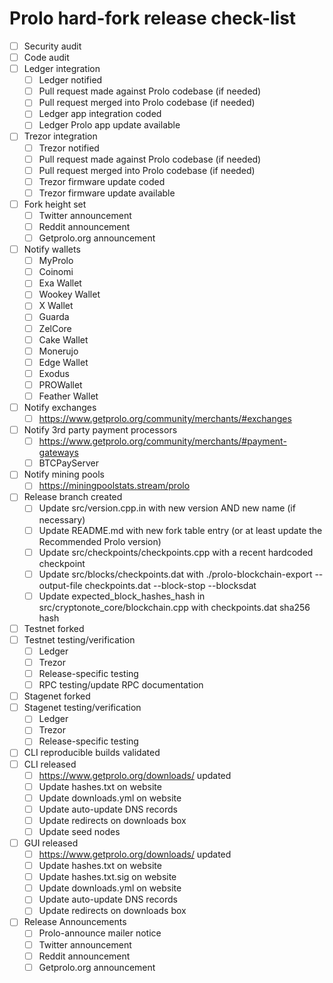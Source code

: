 # Prolo hard-fork release check-list

- [ ] Security audit
- [ ] Code audit
- [ ] Ledger integration
  - [ ] Ledger notified
  - [ ] Pull request made against Prolo codebase (if needed)
  - [ ] Pull request merged into Prolo codebase (if needed)
  - [ ] Ledger app integration coded
  - [ ] Ledger Prolo app update available
- [ ] Trezor integration
  - [ ] Trezor notified
  - [ ] Pull request made against Prolo codebase (if needed)
  - [ ] Pull request merged into Prolo codebase (if needed)
  - [ ] Trezor firmware update coded
  - [ ] Trezor firmware update available
- [ ] Fork height set
  - [ ] Twitter announcement
  - [ ] Reddit announcement
  - [ ] Getprolo.org announcement
- [ ] Notify wallets
  - [ ] MyProlo
  - [ ] Coinomi
  - [ ] Exa Wallet
  - [ ] Wookey Wallet
  - [ ] X Wallet
  - [ ] Guarda
  - [ ] ZelCore
  - [ ] Cake Wallet
  - [ ] Monerujo
  - [ ] Edge Wallet
  - [ ] Exodus
  - [ ] PROWallet
  - [ ] Feather Wallet
- [ ] Notify exchanges
  - [ ] https://www.getprolo.org/community/merchants/#exchanges
- [ ] Notify 3rd party payment processors
  - [ ] https://www.getprolo.org/community/merchants/#payment-gateways
  - [ ] BTCPayServer
- [ ] Notify mining pools
  - [ ] https://miningpoolstats.stream/prolo
- [ ] Release branch created
  - [ ] Update src/version.cpp.in with new version AND new name (if necessary)
  - [ ] Update README.md with new fork table entry (or at least update the Recommended Prolo version)
  - [ ] Update src/checkpoints/checkpoints.cpp with a recent hardcoded checkpoint
  - [ ] Update src/blocks/checkpoints.dat with ./prolo-blockchain-export --output-file checkpoints.dat --block-stop <recent block height> --blocksdat
  - [ ] Update expected_block_hashes_hash in src/cryptonote_core/blockchain.cpp with checkpoints.dat sha256 hash
- [ ] Testnet forked
- [ ] Testnet testing/verification
  - [ ] Ledger
  - [ ] Trezor
  - [ ] Release-specific testing
  - [ ] RPC testing/update RPC documentation
- [ ] Stagenet forked
- [ ] Stagenet testing/verification
  - [ ] Ledger
  - [ ] Trezor
  - [ ] Release-specific testing
- [ ] CLI reproducible builds validated
- [ ] CLI released
  - [ ] https://www.getprolo.org/downloads/ updated
  - [ ] Update hashes.txt on website
  - [ ] Update downloads.yml on website
  - [ ] Update auto-update DNS records
  - [ ] Update redirects on downloads box
  - [ ] Update seed nodes
- [ ] GUI released
  - [ ] https://www.getprolo.org/downloads/ updated
  - [ ] Update hashes.txt on website
  - [ ] Update hashes.txt.sig on website
  - [ ] Update downloads.yml on website
  - [ ] Update auto-update DNS records
  - [ ] Update redirects on downloads box
- [ ] Release Announcements
  - [ ] Prolo-announce mailer notice
  - [ ] Twitter announcement
  - [ ] Reddit announcement
  - [ ] Getprolo.org announcement
